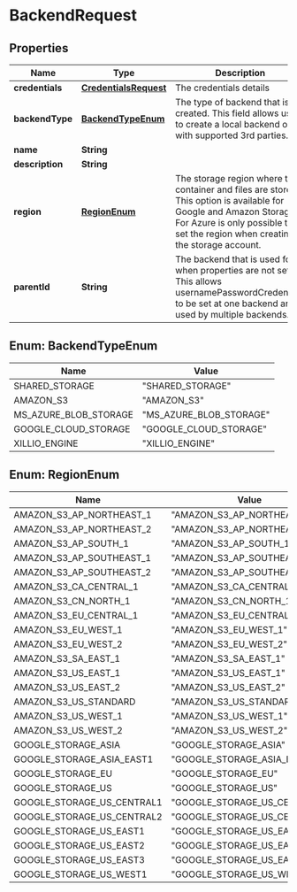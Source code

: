 
# BackendRequest

## Properties
Name | Type | Description | Notes
------------ | ------------- | ------------- | -------------
**credentials** | [**CredentialsRequest**](CredentialsRequest.md) | The credentials details |  [optional]
**backendType** | [**BackendTypeEnum**](#BackendTypeEnum) | The type of backend that is created. This field allows users to create a local backend or with supported 3rd parties. |  [optional]
**name** | **String** |  |  [optional]
**description** | **String** |  |  [optional]
**region** | [**RegionEnum**](#RegionEnum) | The storage region where the container and files are stored. This option is available for Google and Amazon Storage. For Azure is only possible to set the region when creating the storage account. |  [optional]
**parentId** | **String** | The backend that is used for when properties are not set. This allows usernamePasswordCredentials to be set at one backend and used by multiple backends. |  [optional]


<a name="BackendTypeEnum"></a>
## Enum: BackendTypeEnum
Name | Value
---- | -----
SHARED_STORAGE | &quot;SHARED_STORAGE&quot;
AMAZON_S3 | &quot;AMAZON_S3&quot;
MS_AZURE_BLOB_STORAGE | &quot;MS_AZURE_BLOB_STORAGE&quot;
GOOGLE_CLOUD_STORAGE | &quot;GOOGLE_CLOUD_STORAGE&quot;
XILLIO_ENGINE | &quot;XILLIO_ENGINE&quot;


<a name="RegionEnum"></a>
## Enum: RegionEnum
Name | Value
---- | -----
AMAZON_S3_AP_NORTHEAST_1 | &quot;AMAZON_S3_AP_NORTHEAST_1&quot;
AMAZON_S3_AP_NORTHEAST_2 | &quot;AMAZON_S3_AP_NORTHEAST_2&quot;
AMAZON_S3_AP_SOUTH_1 | &quot;AMAZON_S3_AP_SOUTH_1&quot;
AMAZON_S3_AP_SOUTHEAST_1 | &quot;AMAZON_S3_AP_SOUTHEAST_1&quot;
AMAZON_S3_AP_SOUTHEAST_2 | &quot;AMAZON_S3_AP_SOUTHEAST_2&quot;
AMAZON_S3_CA_CENTRAL_1 | &quot;AMAZON_S3_CA_CENTRAL_1&quot;
AMAZON_S3_CN_NORTH_1 | &quot;AMAZON_S3_CN_NORTH_1&quot;
AMAZON_S3_EU_CENTRAL_1 | &quot;AMAZON_S3_EU_CENTRAL_1&quot;
AMAZON_S3_EU_WEST_1 | &quot;AMAZON_S3_EU_WEST_1&quot;
AMAZON_S3_EU_WEST_2 | &quot;AMAZON_S3_EU_WEST_2&quot;
AMAZON_S3_SA_EAST_1 | &quot;AMAZON_S3_SA_EAST_1&quot;
AMAZON_S3_US_EAST_1 | &quot;AMAZON_S3_US_EAST_1&quot;
AMAZON_S3_US_EAST_2 | &quot;AMAZON_S3_US_EAST_2&quot;
AMAZON_S3_US_STANDARD | &quot;AMAZON_S3_US_STANDARD&quot;
AMAZON_S3_US_WEST_1 | &quot;AMAZON_S3_US_WEST_1&quot;
AMAZON_S3_US_WEST_2 | &quot;AMAZON_S3_US_WEST_2&quot;
GOOGLE_STORAGE_ASIA | &quot;GOOGLE_STORAGE_ASIA&quot;
GOOGLE_STORAGE_ASIA_EAST1 | &quot;GOOGLE_STORAGE_ASIA_EAST1&quot;
GOOGLE_STORAGE_EU | &quot;GOOGLE_STORAGE_EU&quot;
GOOGLE_STORAGE_US | &quot;GOOGLE_STORAGE_US&quot;
GOOGLE_STORAGE_US_CENTRAL1 | &quot;GOOGLE_STORAGE_US_CENTRAL1&quot;
GOOGLE_STORAGE_US_CENTRAL2 | &quot;GOOGLE_STORAGE_US_CENTRAL2&quot;
GOOGLE_STORAGE_US_EAST1 | &quot;GOOGLE_STORAGE_US_EAST1&quot;
GOOGLE_STORAGE_US_EAST2 | &quot;GOOGLE_STORAGE_US_EAST2&quot;
GOOGLE_STORAGE_US_EAST3 | &quot;GOOGLE_STORAGE_US_EAST3&quot;
GOOGLE_STORAGE_US_WEST1 | &quot;GOOGLE_STORAGE_US_WEST1&quot;



